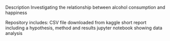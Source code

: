 Description
Investigating the relationship between alcohol consumption and happiness 

Repository includes:
CSV file downloaded from kaggle
short report including a hypothesis, method and results
jupyter notebook showing data analysis
